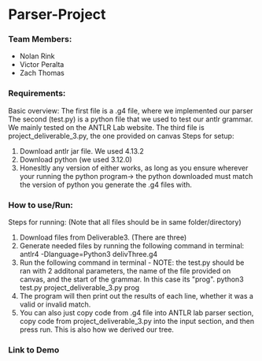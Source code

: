 # Parser-Project
### Team Members:
- Nolan Rink
- Victor Peralta
- Zach Thomas

### Requirements:
Basic overview: The first file is a .g4 file, where we implemented our parser The second (test.py) is a python file that we used to test our antlr grammar. We mainly tested on the ANTLR Lab website. The third file is project_deliverable_3.py, the one provided on canvas
Steps for setup:
1. Download antlr jar file. We used 4.13.2
2. Download python (we used 3.12.0)
3. Honesltly any version of either works, as long as you ensure wherever your running the python program-> the python downloaded must match the version of python you generate the .g4 files with. 

### How to use/Run:
Steps for running: (Note that all files should be in same folder/directory)
1. Download files from Deliverable3. (There are three)
2. Generate needed files by running the following command in terminal:
    antlr4 -Dlanguage=Python3 delivThree.g4
4. Run the following command in terminal - NOTE: the test.py should be ran with 2 additonal parameters, the name of the file provided on canvas, and the start of the grammar. In this case its "prog". 
    python3 test.py project_deliverable_3.py prog
5. The program will then print out the results of each line, whether it was a valid or invalid match.
6. You can also just copy code from .g4 file into ANTLR lab parser section, copy code from project_deliverable_3.py into the input section, and then press run. This is also how we derived our tree. 
### Link to Demo

